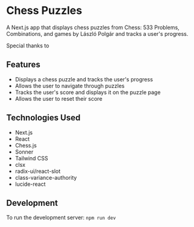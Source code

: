 # Chess Puzzles

A Next.js app that displays chess puzzles from Chess: 533 Problems, Combinations, and games by László Polgár and tracks a user's progress.

Special thanks to 

## Features

- Displays a chess puzzle and tracks the user's progress
- Allows the user to navigate through puzzles
- Tracks the user's score and displays it on the puzzle page
- Allows the user to reset their score

## Technologies Used

- Next.js
- React
- Chess.js
- Sonner
- Tailwind CSS
- clsx
- radix-ui/react-slot
- class-variance-authority
- lucide-react

## Development

To run the development server:
`npm run dev`